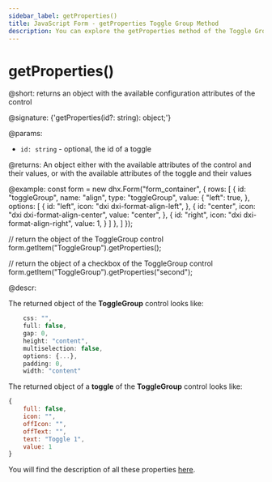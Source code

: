 ```yaml
---
sidebar_label: getProperties()
title: JavaScript Form - getProperties Toggle Group Method 
description: You can explore the getProperties method of the Toggle Group control of Form in the documentation of the DHTMLX JavaScript UI library. Browse developer guides and API reference, try out code examples and live demos, and download a free 30-day evaluation version of DHTMLX Suite.
---
```


# getProperties()

@short: returns an object with the available configuration attributes of the control

@signature: {'getProperties(id?: string): object;'}

@params:
- `id: string` - optional, the id of a toggle

@returns:
An object either with the available attributes of the control and their values, or with the available attributes of the toggle and their values

@example:
const form = new dhx.Form("form_container", { 
    rows: [
        {
        	id: "toggleGroup",
            name: "align",
            type: "toggleGroup",
            value: {
                "left": true,
            },
            options: [
                {
                    id: "left",
                    icon: "dxi dxi-format-align-left",
                },
                {
                    id: "center",
                    icon: "dxi dxi-format-align-center",
                    value: "center",
                },
                {
                    id: "right",
                    icon: "dxi dxi-format-align-right",
                    value: 1,
                }
            ]
        },
    ]
});

// return the object of the ToggleGroup control 
form.getItem("ToggleGroup").getProperties();

// return the object of a checkbox of the ToggleGroup control 
form.getItem("ToggleGroup").getProperties("second");

@descr:

The returned object of the **ToggleGroup** control looks like:

~~~js
	css: "",
	full: false,
	gap: 0,
	height: "content",
	multiselection: false,
	options: {...},
	padding: 0,
	width: "content"
~~~

The returned object of a **toggle** of the **ToggleGroup** control looks like:

~~~js
{
	full: false,
	icon: "",
	offIcon: "",
	offText: "",
	text: "Toggle 1",
	value: 1
}
~~~

You will find the description of all these properties [here](form/api/togglegroup/api_togglegroup_properties.md).